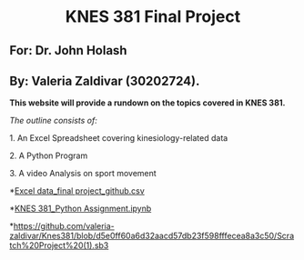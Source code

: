 # <center>KNES 381 Final Project</center>
## For: Dr. John Holash 
## By: Valeria Zaldivar (30202724).

**This website will provide a rundown on the topics covered in KNES 381.**

*The outline consists of:*
<p>1. An Excel Spreadsheet covering kinesiology-related data</p>
<p>2. A Python Program</p> 
<p>3. A video Analysis on sport movement</p>




*[Excel data_final project_github.csv](https://github.com/user-attachments/files/19679017/Excel.data_final.project_github.csv)
 
*[KNES 381_Python Assignment.ipynb](https://github.com/valeria-zaldivar/Knes381/blob/b3714e8d70bb99c537d17a93164c497e7c42fa1f/KNES%20381_Python%20Assignment.ipynb#L1) 

*https://github.com/valeria-zaldivar/Knes381/blob/d5e0ff60a6d32aacd57db23f598fffecea8a3c50/Scratch%20Project%20(1).sb3 

